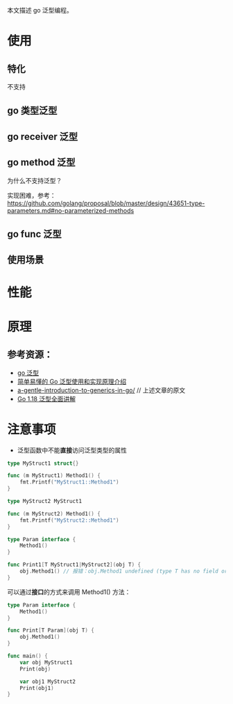 本文描述 go 泛型编程。

# 使用

## 特化

不支持


## go 类型泛型
## go receiver 泛型
## go method 泛型

为什么不支持泛型？

实现困难，参考：https://github.com/golang/proposal/blob/master/design/43651-type-parameters.md#no-parameterized-methods

## go func 泛型

## 使用场景

# 性能

# 原理

## 参考资源：
- [go 泛型](https://www.cnblogs.com/taoxiaoxin/p/17933517.html)
- [简单易懂的 Go 泛型使用和实现原理介绍](https://zhuanlan.zhihu.com/p/509290914)
- [a-gentle-introduction-to-generics-in-go/](https://dominikbraun.io/blog/a-gentle-introduction-to-generics-in-go/) // 上述文章的原文
- [Go 1.18 泛型全面讲解](https://juejin.cn/post/7080938405449695268#heading-29) 

# 注意事项

- 泛型函数中不能**直接**访问泛型类型的属性

```go
type MyStruct1 struct{}

func (m MyStruct1) Method1() {
	fmt.Printf("MyStruct1::Method1")
}

type MyStruct2 MyStruct1

func (m MyStruct2) Method1() {
	fmt.Printf("MyStruct2::Method1")
}

type Param interface {
	Method1()
}

func Print1[T MyStruct1|MyStruct2](obj T) {
	obj.Method1() // 报错：obj.Method1 undefined (type T has no field or method Method1)
}
```

可以通过**接口**的方式来调用 Method1() 方法：

```go
type Param interface {
	Method1()
}

func Print[T Param](obj T) {
	obj.Method1()
}

func main() {
	var obj MyStruct1
	Print(obj)

	var obj1 MyStruct2
	Print(obj1)
}
```
